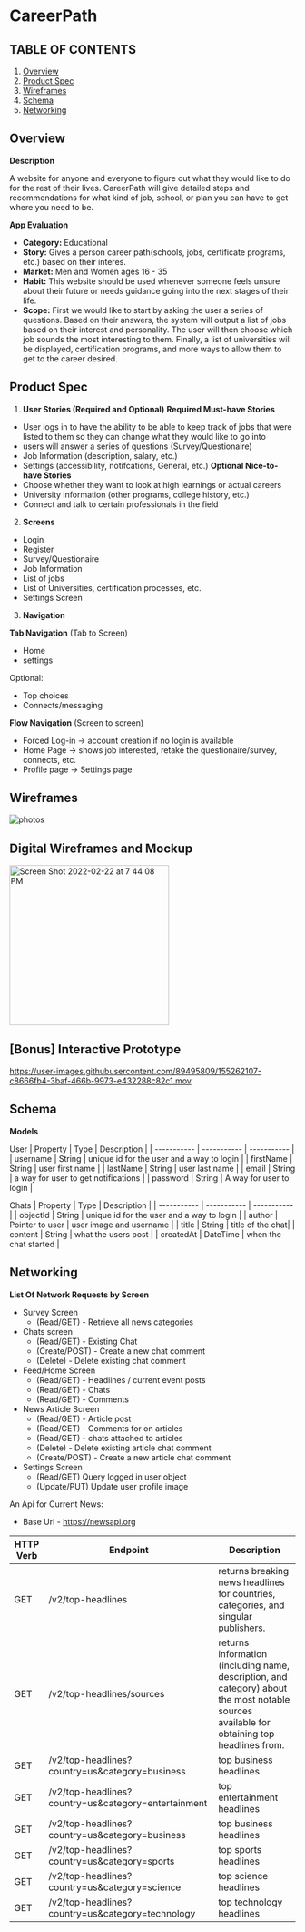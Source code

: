 # CareerPath

## TABLE OF CONTENTS 
1. [Overview](##Overview) 
2. [Product Spec](##ProductSpec)
3. [Wireframes](##Wireframes)
4. [Schema](##Schema)
5. [Networking](##Networking)

## Overview

**Description**

A website for anyone and everyone to figure out what they would like to do for the rest of their lives. CareerPath will give detailed steps and recommendations for what kind of job, school, or plan you can have to get where you need to be. 


**App Evaluation**
- **Category:** Educational
- **Story:** Gives a person career path(schools, jobs, certificate programs, etc.) based on their interes.
- **Market:** Men and Women ages 16 - 35
- **Habit:** This website should be used whenever someone feels unsure about their future or needs guidance going into the next stages of their life.
- **Scope:** First we would like to start by asking the user a series of questions. Based on their answers, the system will output a list of jobs based on their interest and personality. The user will then choose which job sounds the most interesting to them. Finally, a list of universities will be displayed, certification programs, and more ways to allow them to get to the career desired.

## Product Spec

1. **User Stories (Required and Optional)**
**Required Must-have Stories**
- User logs in to have the ability to be able to keep track of jobs that were listed to them so they can change what they would like to go into
- users will answer a series of questions (Survey/Questionaire)
- Job Information (description, salary, etc.)
- Settings (accessibility, notifcations, General, etc.)
**Optional Nice-to-have Stories**
- Choose whether they want to look at high learnings or actual careers
- University information (other programs, college history, etc.)
- Connect and talk to certain professionals in the field 

2. **Screens**
- Login
- Register
- Survey/Questionaire
- Job Information
- List of jobs
- List of Universities, certification processes, etc.
- Settings Screen

3. **Navigation**

**Tab Navigation** (Tab to Screen)
- Home
- settings 

Optional:
- Top choices
- Connects/messaging

**Flow Navigation** (Screen to screen)
- Forced Log-in -> account creation if no login is available
- Home Page -> shows job interested, retake the questionaire/survey, connects, etc. 
- Profile page -> Settings page 

## Wireframes

![photos](https://user-images.githubusercontent.com/89495809/155232557-07575334-2ee0-4bb4-a35f-183ff0b6eea2.jpg)

## Digital Wireframes and Mockup

<img width="281" alt="Screen Shot 2022-02-22 at 7 44 08 PM" src="https://user-images.githubusercontent.com/89495809/155244185-fe99dbcb-2912-488c-86f8-996e898c1dbe.png">

## [Bonus] Interactive Prototype

https://user-images.githubusercontent.com/89495809/155262107-c8666fb4-3baf-466b-9973-e432288c82c1.mov

## Schema
**Models**

User
| Property | Type | Description |
| ----------- | ----------- | ----------- |
| username | String | unique id for the user and a way to login |
| firstName | String | user first name |
| lastName | String | user last name |
| email | String | a way for user to get notifications |
| password | String | A way for user to login |

Chats
| Property | Type | Description |
| ----------- | ----------- | ----------- |
| objectId | String | unique id for the user and a way to login |
| author | Pointer to user | user image and username |
| title | String | title of the chat|
| content | String | what the users post |
| createdAt | DateTime | when the chat started |


## Networking

**List Of Network Requests by Screen**

* Survey Screen
   * (Read/GET) - Retrieve all news categories
* Chats screen
   * (Read/GET) - Existing Chat
   * (Create/POST) - Create a new chat comment
   * (Delete) - Delete existing chat comment
* Feed/Home Screen
   * (Read/GET) - Headlines / current event posts
   * (Read/GET) - Chats
   *  (Read/GET) - Comments
* News Article Screen
   * (Read/GET) - Article post
   * (Read/GET) - Comments for on articles
   * (Read/GET) - chats attached to articles
   * (Delete) - Delete existing article chat comment
   * (Create/POST) - Create a new article chat comment
* Settings Screen
   * (Read/GET) Query logged in user object
   * (Update/PUT) Update user profile image

An Api for Current News:

* Base Url - https://newsapi.org

| HTTP Verb | Endpoint | Description |
| -------------- | --------- | ---- |
| GET  | /v2/top-headlines | returns breaking news headlines for countries, categories, and singular publishers.|
| GET | /v2/top-headlines/sources | returns information (including name, description, and category) about the most notable sources available for obtaining top headlines from.|
| GET | /v2/top-headlines?country=us&category=business | top business headlines |
| GET | /v2/top-headlines?country=us&category=entertainment | top entertainment headlines |
| GET | /v2/top-headlines?country=us&category=business | top business headlines |
| GET | /v2/top-headlines?country=us&category=sports | top sports headlines |
| GET | /v2/top-headlines?country=us&category=science | top science headlines |
| GET | /v2/top-headlines?country=us&category=technology | top technology headlines |
